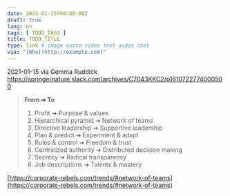 ```yaml
---
date: 2021-01-15T00:00:00Z
draft: true
lang: en
tags: [ TODO_TAGS ]
title: TODO_TITLE
type: link # image quote video text audio chat
via: "[Who](http://example.com)"
---
```



2021-01-15 via Gemma Ruddick
https://springernature.slack.com/archives/C7043KKC2/p1610722774000500

> **From ➔ To**
> 1. Profit ➔ Purpose & values	
> 2. Hierarchical pyramid ➔ Network of teams	
> 3. Directive leadership ➔ Supportive leadership	
> 4. Plan & predict ➔ Experiment & adapt	
> 5. Rules & control ➔ Freedom & trust	
> 6. Centralized authority ➔ Distributed decision making	
> 7. Secrecy ➔ Radical transparency	
> 8. Job descriptions ➔ Talents & mastery

[https://corporate-rebels.com/trends/#network-of-teams](https://corporate-rebels.com/trends/#network-of-teams)

